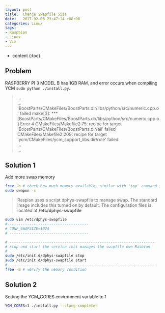 ```yaml
---
layout: post
title:  Change Swapfile Size
date:   2017-02-06 23:47:14 +08:00
categories: Linux
tags:
- Raspbian
- Linux
- Vim
---
```


* content
{:toc}


**Problem**
---------------------------------------------
RASPBERRY PI 3 MODEL B has 1GB RAM, and error occurs when compiling YCM `sudo python ./install.py`.

> ...  
> ...  
> 'BoostParts/CMakeFiles/BoostParts.dir/libs/python/src/numeric.cpp.o' failed
> make[3]: *** [BoostParts/CMakeFiles/BoostParts.dir/libs/python/src/numeric.cpp.o] Error 4
> CMakeFiles/Makefile2:75: recipe for target 'BoostParts/CMakeFiles/BoostParts.dir/all' failed
> CMakeFiles/Makefile2:209: recipe for target 'ycm/CMakeFiles/ycm_support_libs.dir/rule' failed  
> ...  
> ...


**Solution 1**
---------------------------------------------
 Add more swap memory  

```bash     
free -h # check how much memory available, similar with 'top' command in some ways  
sudo swapon -s
```


>Raspian uses a script dphys-swapfile to manage swap. The standard image includes this turned on by default. The configuration files is located at **/etc/dphys-swapfile**

```bash  
sudo vim /etc/dphys-swapfile
#-------------------------------------
# CONF_SWAPSIZE=1024
# ------------------------------------

# ------------------------------------------------------------------
# stop and start the service that manages the swapfile own Rasbian
#
sudo /etc/init.d/dphys-swapfile stop
sudo /etc/init.d/dphys-swapfile start
#-------------------------------------------------------------------
free -m # verify the memory condition
```    

**Solution 2**
---------------------------------------------
 Setting the YCM_CORES environment variable to 1  
```bash
YCM_CORES=1 ./install.py --clang-completer
```
